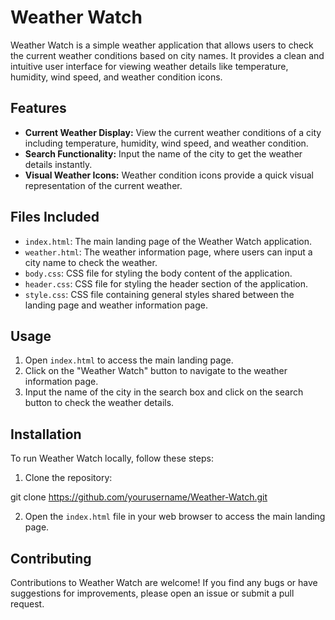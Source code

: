 # Weather Watch

Weather Watch is a simple weather application that allows users to check the current weather conditions based on city names. It provides a clean and intuitive user interface for viewing weather details like temperature, humidity, wind speed, and weather condition icons.

## Features

- **Current Weather Display:** View the current weather conditions of a city including temperature, humidity, wind speed, and weather condition.
- **Search Functionality:** Input the name of the city to get the weather details instantly.
- **Visual Weather Icons:** Weather condition icons provide a quick visual representation of the current weather.

## Files Included

- `index.html`: The main landing page of the Weather Watch application.
- `weather.html`: The weather information page, where users can input a city name to check the weather.
- `body.css`: CSS file for styling the body content of the application.
- `header.css`: CSS file for styling the header section of the application.
- `style.css`: CSS file containing general styles shared between the landing page and weather information page.

## Usage

1. Open `index.html` to access the main landing page.
2. Click on the "Weather Watch" button to navigate to the weather information page.
3. Input the name of the city in the search box and click on the search button to check the weather details.

## Installation

To run Weather Watch locally, follow these steps:

1. Clone the repository:

git clone https://github.com/yourusername/Weather-Watch.git


2. Open the `index.html` file in your web browser to access the main landing page.

## Contributing

Contributions to Weather Watch are welcome! If you find any bugs or have suggestions for improvements, please open an issue or submit a pull request.

